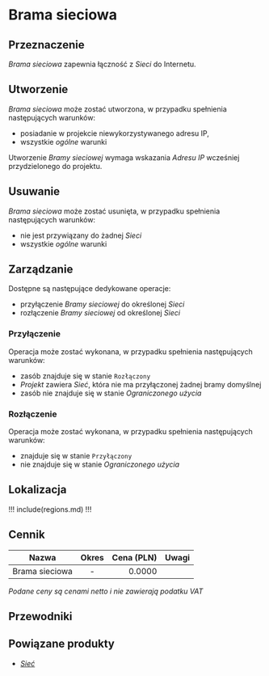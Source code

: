 # Brama sieciowa

## Przeznaczenie

*Brama sieciowa* zapewnia łączność z *Sieci* do Internetu.

## Utworzenie

*Brama sieciowa* może zostać utworzona, w przypadku spełnienia następujących warunków:

 * posiadanie w projekcie niewykorzystywanego adresu IP,
 * wszystkie *ogólne* warunki

Utworzenie *Bramy sieciowej* wymaga wskazania *Adresu IP* wcześniej przydzielonego do projektu.

## Usuwanie

*Brama sieciowa* może zostać usunięta, w przypadku spełnienia następujących warunków:

 * nie jest przywiązany do żadnej *Sieci*
 * wszystkie *ogólne* warunki

## Zarządzanie

Dostępne są następujące dedykowane operacje:

* przyłączenie *Bramy sieciowej* do określonej *Sieci*
* rozłączenie *Bramy sieciowej* od określonej *Sieci*

### Przyłączenie

Operacja może zostać wykonana, w przypadku spełnienia następujących warunków: 

* zasób znajduje się w stanie ```Rozłączony```
* *Projekt* zawiera *Sieć*, która nie ma przyłączonej żadnej bramy domyślnej
* zasób nie znajduje się w stanie *Ograniczonego użycia*

### Rozłączenie

Operacja może zostać wykonana, w przypadku spełnienia następujących warunków: 

* znajduje się w stanie ```Przyłączony```
* nie znajduje się w stanie *Ograniczonego użycia*

## Lokalizacja

!!! include(regions.md) !!!

## Cennik

Nazwa           | Okres  | Cena (PLN) | Uwagi
--------------- | :----: | ---------: | :----:
Brama sieciowa  |   -    |     0.0000 | 

<!-- TODO: Service need to be created. -->

*Podane ceny są cenami netto i nie zawierają podatku VAT*

## Przewodniki

<PageList path_re="guide/networking/network-gateway/"/>

## Powiązane produkty

* *[Sieć](/resource/networking/network-gateway.md)*